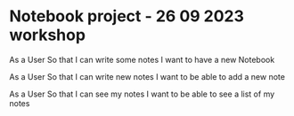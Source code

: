 # Notebook project - 26 09 2023 workshop


As a User
So that I can write some notes
I want to have a new Notebook

As a User
So that I can write new notes
I want to be able to add a new note

As a User
So that I can see my notes
I want to be able to see a list of my notes